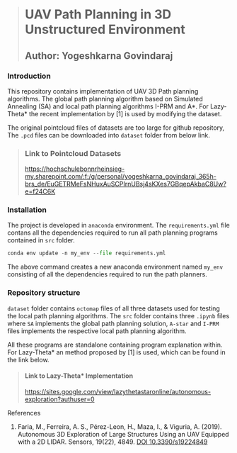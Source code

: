 ># UAV Path Planning in 3D Unstructured Environment
> ## Author: Yogeshkarna Govindaraj
### Introduction 
This repository contains implementation of UAV 3D Path planning algorithms. The global path planning algorithm based on Simulated Annealing (SA) and local path planning algorithms I-PRM and A*. For Lazy-Theta* the recent implementation by [1] is used by modifying the dataset. 

The original pointcloud files of datasets are too large for github repository, The `.pcd` files can be downloaded into `dataset` folder from below link.
>### Link to Pointcloud Datasets
>https://hochschulebonnrheinsieg-my.sharepoint.com/:f:/g/personal/yogeshkarna_govindaraj_365h-brs_de/EuGETRMeFsNHuxAuSCPIrnUBsj4sKXes7GBqepAkbaC8Uw?e=f24C6K

### Installation
The project is developed in `anaconda` environment. The `requirements.yml` file contans all the dependencies required to run all path planning programs contained in `src` folder. 
```python
conda env update -n my_env --file requirements.yml
```
The above command creates a new anaconda environment named `my_env` consisting of all the dependencies required to run the path planners.

### Repository structure
`dataset` folder contains `octomap` files of all three datasets used for testing the local path planning algorithms. The `src` folder contains three `.ipynb` files where `SA` implements the global path planning solution, `A-star` and `I-PRM` files implements the respective local path planning algorithm. 

All these programs are standalone containing program explanation within. For Lazy-Theta* an method proposed by [1]  is used, which can be found in the link below.
>#### Link to Lazy-Theta* Implementation
>https://sites.google.com/view/lazythetastaronline/autonomous-exploration?authuser=0

References 
1. Faria, M., Ferreira, A. S., Pérez-Leon, H., Maza, I., & Viguria, A. (2019). Autonomous 3D Exploration of Large Structures Using an UAV Equipped with a 2D LIDAR. Sensors, 19(22), 4849. [DOI 10.3390/s19224849](https://www.google.com/url?q=https%3A%2F%2Fdoi.org%2F10.3390%2Fs19224849&sa=D&sntz=1&usg=AFQjCNF3oU0jNOzBtJkwHxJRxMP0D6iZZA)

